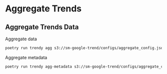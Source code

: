 # Aggregate Trends


## Aggregate Trends Data

Aggregate data

```sh
poetry run trendy agg s3://sm-google-trend/configs/aggregate_config.json
```

Aggregate metadata

```sh
poetry run trendy agg-metadata s3://sm-google-trend/configs/aggregate_config.json
```
